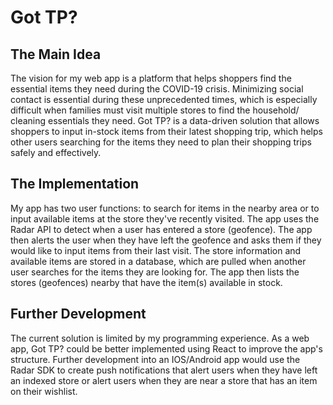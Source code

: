 <h1>Got TP?</h1>

<h2>The Main Idea</h2>
<p>The vision for my web app is a platform that helps shoppers find the 
    essential items they need during the COVID-19 crisis. Minimizing social 
    contact is essential during these unprecedented times, which is especially 
    difficult when families must visit multiple stores to find the household/
    cleaning essentials they need. Got TP? is a data-driven solution that 
    allows shoppers to input in-stock items from their latest shopping trip, 
    which helps other users searching for the items they need to plan their 
    shopping trips safely and effectively.
</p>

<h2>The Implementation</h2>
<p>My app has two user functions: to search for items in the nearby area or to
    input available items at the store they've recently visited. The app uses 
    the Radar API to detect when a user has entered a store (geofence). The app 
    then alerts the user when they have left the geofence and asks them if they 
    would like to input items from their last visit. The store information and 
    available items are stored in a database, which are pulled when another user
    searches for the items they are looking for. The app then lists the stores
    (geofences) nearby that have the item(s) available in stock.
</p>

<h2>Further Development</h2>
<p>The current solution is limited by my programming experience. As a web app, 
    Got TP? could be better implemented using React to improve the app's 
    structure. Further development into an IOS/Android app would use the Radar
    SDK to create push notifications that alert users when they have left an
    indexed store or alert users when they are near a store that has an item on
    their wishlist.
</p>
